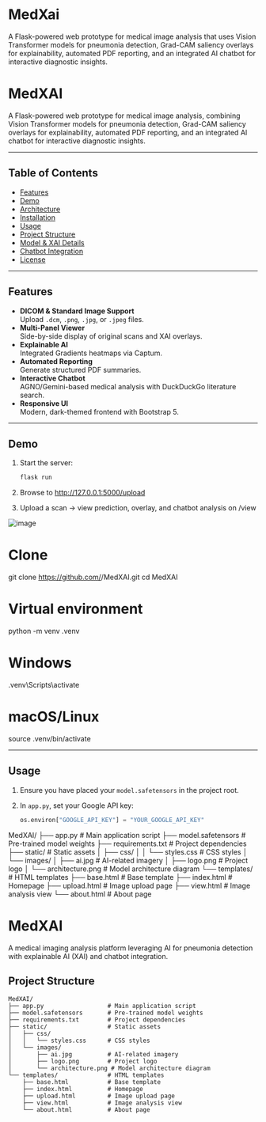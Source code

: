 # MedXai
A Flask-powered web prototype for medical image analysis that uses Vision Transformer models for pneumonia detection, Grad-CAM saliency overlays for explainability, automated PDF reporting, and an integrated AI chatbot for interactive diagnostic insights.
# MedXAI

A Flask-powered web prototype for medical image analysis, combining Vision Transformer models for pneumonia detection, Grad-CAM saliency overlays for explainability, automated PDF reporting, and an integrated AI chatbot for interactive diagnostic insights.

---

## Table of Contents

- [Features](#features)  
- [Demo](#demo)  
- [Architecture](#architecture)  
- [Installation](#installation)  
- [Usage](#usage)  
- [Project Structure](#project-structure)  
- [Model & XAI Details](#model--xai-details)  
- [Chatbot Integration](#chatbot-integration)  
- [License](#license)  

---

## Features

- **DICOM & Standard Image Support**  
  Upload `.dcm`, `.png`, `.jpg`, or `.jpeg` files.  
- **Multi-Panel Viewer**  
  Side-by-side display of original scans and XAI overlays.  
- **Explainable AI**  
  Integrated Gradients heatmaps via Captum.  
- **Automated Reporting**  
  Generate structured PDF summaries.  
- **Interactive Chatbot**  
  AGNO/Gemini-based medical analysis with DuckDuckGo literature search.  
- **Responsive UI**  
  Modern, dark-themed frontend with Bootstrap 5.

---

## Demo

1. Start the server:  
   ```bash
   flask run

2. Browse to http://127.0.0.1:5000/upload

3. Upload a scan → view prediction, overlay, and chatbot analysis on /view

![image](https://github.com/user-attachments/assets/59681aad-594a-41da-8228-2ed1f5efe8ec)

# Clone
git clone https://github.com/<your-username>/MedXAI.git
cd MedXAI

# Virtual environment
python -m venv .venv
# Windows
.venv\Scripts\activate
# macOS/Linux
source .venv/bin/activate

---

## Usage

1. Ensure you have placed your `model.safetensors` in the project root.  
2. In `app.py`, set your Google API key:

   ```python
   os.environ["GOOGLE_API_KEY"] = "YOUR_GOOGLE_API_KEY"

MedXAI/
├── app.py                  # Main application script
├── model.safetensors       # Pre-trained model weights
├── requirements.txt        # Project dependencies
├── static/                 # Static assets
│   ├── css/
│   │   └── styles.css      # CSS styles
│   └── images/
│       ├── ai.jpg          # AI-related imagery
│       ├── logo.png        # Project logo
│       └── architecture.png # Model architecture diagram
└── templates/              # HTML templates
├── base.html           # Base template
├── index.html          # Homepage
├── upload.html         # Image upload page
├── view.html           # Image analysis view
└── about.html          # About page


# MedXAI

A medical imaging analysis platform leveraging AI for pneumonia detection with explainable AI (XAI) and chatbot integration.

## Project Structure

```plaintext
MedXAI/
├── app.py                  # Main application script
├── model.safetensors       # Pre-trained model weights
├── requirements.txt        # Project dependencies
├── static/                 # Static assets
│   ├── css/
│   │   └── styles.css      # CSS styles
│   └── images/
│       ├── ai.jpg          # AI-related imagery
│       ├── logo.png        # Project logo
│       └── architecture.png # Model architecture diagram
└── templates/              # HTML templates
    ├── base.html           # Base template
    ├── index.html          # Homepage
    ├── upload.html         # Image upload page
    ├── view.html           # Image analysis view
    └── about.html          # About page


